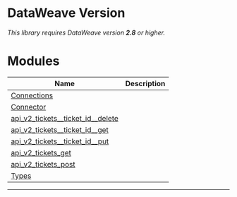 
# DataWeave Version
_This library requires DataWeave version **2.8** or higher._

# Modules

| Name | Description|
|------|------------|
| [Connections](pages/Connections ) | |
| [Connector](pages/Connector ) | |
| [api_v2_tickets__ticket_id__delete](pages/api_v2_tickets__ticket_id__delete ) | |
| [api_v2_tickets__ticket_id__get](pages/api_v2_tickets__ticket_id__get ) | |
| [api_v2_tickets__ticket_id__put](pages/api_v2_tickets__ticket_id__put ) | |
| [api_v2_tickets_get](pages/api_v2_tickets_get ) | |
| [api_v2_tickets_post](pages/api_v2_tickets_post ) | |
| [Types](pages/Types ) | |

________________________________


